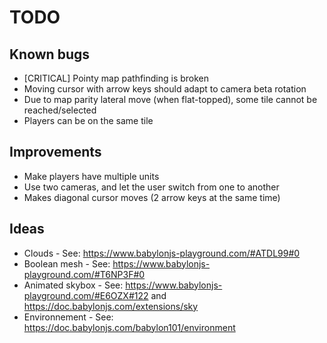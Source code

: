 # TODO

## Known bugs

* [CRITICAL] Pointy map pathfinding is broken
* Moving cursor with arrow keys should adapt to camera beta rotation
* Due to map parity lateral move (when flat-topped), some tile cannot be reached/selected
* Players can be on the same tile

## Improvements

* Make players have multiple units
* Use two cameras, and let the user switch from one to another
* Makes diagonal cursor moves (2 arrow keys at the same time)

## Ideas

* Clouds - See: https://www.babylonjs-playground.com/#ATDL99#0
* Boolean mesh - See: https://www.babylonjs-playground.com/#T6NP3F#0
* Animated skybox - See: https://www.babylonjs-playground.com/#E6OZX#122 and https://doc.babylonjs.com/extensions/sky
* Environnement - See: https://doc.babylonjs.com/babylon101/environment


